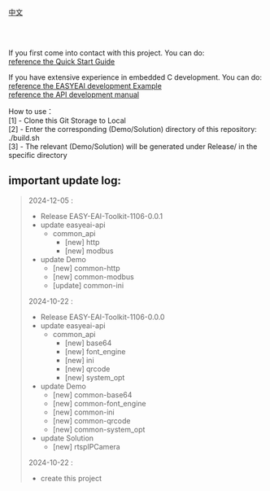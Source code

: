 <br/>
<br/>


[中文](README.md)

<br />
<br />

If you first come into contact with this project. You can do:  
[reference the Quick Start Guide](https://www.easy-eai.com/document_details/21/680)

If you have extensive experience in embedded C development. You can do:  
[reference the EASYEAI development Example](https://www.easy-eai.com/document_details/21/699)  
[reference the API development manual](https://www.easy-eai.com/document_details/21/731)


How to use：  
[1] - Clone this Git Storage to Local   
[2] - Enter the corresponding (Demo/Solution) directory of this repository: ./build.sh   
[3] - The relevant (Demo/Solution) will be generated under Release/ in the specific directory



important update log:
---
> 2024-12-05 :
> * Release EASY-EAI-Toolkit-1106-0.0.1
> * update easyeai-api
>     * common_api
>         * [new] http
>         * [new] modbus
> * update Demo
>     * [new] common-http
>     * [new] common-modbus
>     * [update] common-ini
>
> 2024-10-22 :
> * Release EASY-EAI-Toolkit-1106-0.0.0
> * update easyeai-api
>     * common_api
>         * [new] base64
>         * [new] font_engine
>         * [new] ini
>         * [new] qrcode
>         * [new] system_opt
> * update Demo
>     * [new] common-base64
>     * [new] common-font_engine
>     * [new] common-ini
>     * [new] common-qrcode
>     * [new] common-system_opt
> * update Solution
>     * [new] rtspIPCamera
>
> 2024-10-22 : 
> * create this project
